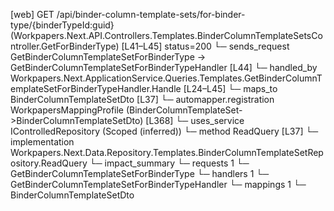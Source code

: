 [web] GET /api/binder-column-template-sets/for-binder-type/{binderTypeId:guid}  (Workpapers.Next.API.Controllers.Templates.BinderColumnTemplateSetsController.GetForBinderType)  [L41–L45] status=200
  └─ sends_request GetBinderColumnTemplateSetForBinderType -> GetBinderColumnTemplateSetForBinderTypeHandler [L44]
    └─ handled_by Workpapers.Next.ApplicationService.Queries.Templates.GetBinderColumnTemplateSetForBinderTypeHandler.Handle [L24–L45]
      └─ maps_to BinderColumnTemplateSetDto [L37]
        └─ automapper.registration WorkpapersMappingProfile (BinderColumnTemplateSet->BinderColumnTemplateSetDto) [L368]
      └─ uses_service IControlledRepository<BinderColumnTemplateSet> (Scoped (inferred))
        └─ method ReadQuery [L37]
          └─ implementation Workpapers.Next.Data.Repository.Templates.BinderColumnTemplateSetRepository.ReadQuery
  └─ impact_summary
    └─ requests 1
      └─ GetBinderColumnTemplateSetForBinderType
    └─ handlers 1
      └─ GetBinderColumnTemplateSetForBinderTypeHandler
    └─ mappings 1
      └─ BinderColumnTemplateSetDto

